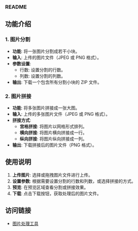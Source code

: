 ### README


## 功能介绍

### 1. 图片分割

- **功能**: 将一张图片分割成若干小块。
- **输入**: 上传的图片文件（JPEG 或 PNG 格式）。
- **参数设置**:
  - 行数: 设置分割的行数。
  - 列数: 设置分割的列数。
- **输出**: 下载一个包含所有分割小块的 ZIP 文件。

### 2. 图片拼接

- **功能**: 将多张图片拼接成一张大图。
- **输入**: 上传的多张图片文件（JPEG 或 PNG 格式）。
- **拼接方式**:
  - **宫格拼接**: 将图片以网格形式排列。
  - **横向拼接**: 将图片横向拼接成一行。
  - **纵向拼接**: 将图片纵向拼接成一列。
- **输出**: 下载拼接后的图片文件（PNG 格式）。

## 使用说明

1. **上传图片**: 选择或拖拽图片文件进行上传。
2. **设置参数**: 根据需要设置分割的行数和列数，或选择拼接的方式。
3. **预览**: 在预览区域查看分割或拼接效果。
4. **下载**: 点击下载按钮，获取处理后的图片文件。

## 访问链接

- [图片处理工具](https://imagetools.fixpc.pc/)
